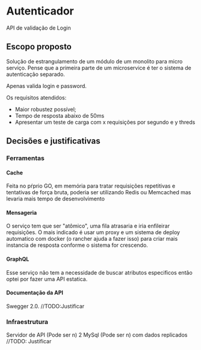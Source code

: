 # Autenticador

API de validação de Login

## Escopo proposto

Solução de estrangulamento de um módulo de um monolito para micro serviço.
Pense que a primeira parte de um microservice é ter o sistema de autenticação separado.

Apenas valida login e password.

Os requisitos atendidos:

- Maior robustez possível;
- Tempo de resposta abaixo de 50ms
- Apresentar um teste de carga com x requisições por segundo e y threds

## Decisões e justificativas

### Ferramentas

#### Cache

Feita no pŕprio GO, em memória para tratar requisições repetitivas e tentativas de força bruta, poderia ser utilizando Redis ou Memcached mas levaria mais tempo de desenvolvimento

#### Mensageria

O serviço tem que ser "atômico", uma fila atrasaria e iria enfileirar requisições. O mais indicado é usar um proxy e um sistema de deploy automatico com docker (o rancher ajuda a fazer isso) para criar mais instancia de resposta conforme o sistema for crescendo.

#### GraphQL

Esse serviço não tem a necessidade de buscar atributos especificos então optei por fazer uma API estatica.

#### Documentação da API

Swegger 2.0.
//TODO:Justificar

### Infraestrutura

Servidor de API (Pode ser n)
2 MySql (Pode ser n) com dados replicados
//TODO: Justificar
